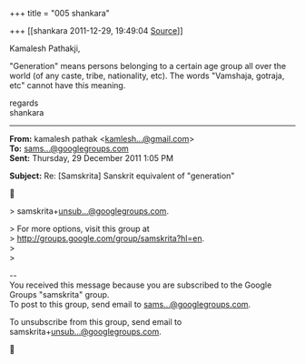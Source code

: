 +++
title = "005 shankara"

+++
[[shankara	2011-12-29, 19:49:04 [Source](https://groups.google.com/g/samskrita/c/3KDYkv3zdsE)]]



Kamalesh Pathakji,

  

"Generation" means persons belonging to a certain age group all over the world (of any caste, tribe, nationality, etc). The words "Vamshaja, gotraja, etc" cannot have this meaning.  



regards  
shankara  

------------------------------------------------------------------------

**From:** kamalesh pathak \<[kamlesh...@gmail.com]()\>  
**To:** [sams...@googlegroups.com]()  
**Sent:** Thursday, 29 December 2011 1:05 PM

  
**Subject:** Re: \[Samskrita\] Sanskrit equivalent of "generation"  



\> samskrita+[unsub...@googlegroups.com]().

  
\> For more options, visit this group at  
\> <http://groups.google.com/group/samskrita?hl=en>.  
\>  
\>  
  
--  
You received this message because you are subscribed to the Google Groups "samskrita" group.  
To post to this group, send email to [sams...@googlegroups.com]().  

To unsubscribe from this group, send email to samskrita+[unsub...@googlegroups.com]().




